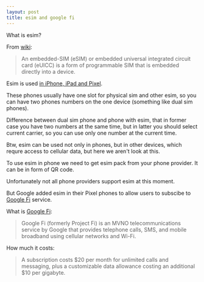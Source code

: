 ```yaml
---
layout: post
title: esim and google fi
---
```


What is esim?

From [wiki](https://en.wikipedia.org/wiki/SIM_card#Embedded-SIM):

> An embedded-SIM (eSIM) or embedded universal integrated circuit card (eUICC) is a form of programmable SIM that is embedded directly into a device.

Esim is used [in iPhone, iPad and Pixel](https://www.pocket-lint.com/phones/news/134640-what-is-an-esim-and-how-will-it-change-connected-devices-for-the-better).

These phones usually have one slot for physical sim and other esim, so you can have two phones numbers on the one device (something like dual sim phones).

Difference between dual sim phone and phone with esim, that in former case you have two numbers at the same time, but in latter you should select current carrier, so you can use only one number at the current time.

Btw, esim can be used not only in phones, but in other devices, which requre access to cellular data, but here we aren't look at this.

To use esim in phone we need to get esim pack from your phone provider. It can be in form of QR code.

Unfortunately not all phone providers support esim at this moment.

But Google added esim in their Pixel phones to allow users to subscibe to [Google Fi](https://fi.google.com) service.

What is [Google Fi](https://en.wikipedia.org/wiki/Google_Fi):

> Google Fi (formerly Project Fi) is an MVNO telecommunications service by Google that provides telephone calls, SMS, and mobile broadband using cellular networks and Wi-Fi.

How much it costs:

> A subscription costs $20 per month for unlimited calls and messaging, plus a customizable data allowance costing an additional $10 per gigabyte. 



